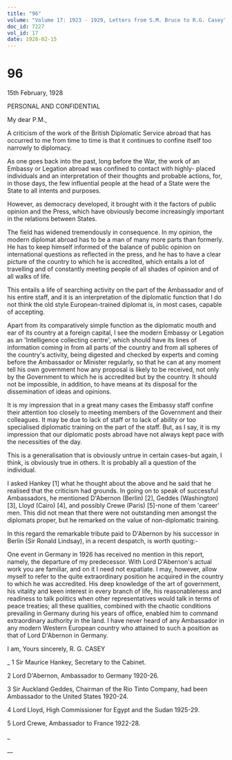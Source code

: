 ```yaml
---
title: "96"
volume: "Volume 17: 1923 - 1929, Letters from S.M. Bruce to R.G. Casey"
doc_id: 7227
vol_id: 17
date: 1928-02-15
---
```


# 96

15th February, 1928

PERSONAL AND CONFIDENTIAL

My dear P.M.,

A criticism of the work of the British Diplomatic Service abroad that has occurred to me from time to time is that it continues to confine itself too narrowly to diplomacy.

As one goes back into the past, long before the War, the work of an Embassy or Legation abroad was confined to contact with highly- placed individuals and an interpretation of their thoughts and probable actions, for, in those days, the few influential people at the head of a State were the State to all intents and purposes.

However, as democracy developed, it brought with it the factors of public opinion and the Press, which have obviously become increasingly important in the relations between States.

The field has widened tremendously in consequence. In my opinion, the modern diplomat abroad has to be a man of many more parts than formerly. He has to keep himself informed of the balance of public opinion on international questions as reflected in the press, and he has to have a clear picture of the country to which he is accredited, which entails a lot of travelling and of constantly meeting people of all shades of opinion and of all walks of life.

This entails a life of searching activity on the part of the Ambassador and of his entire staff, and it is an interpretation of the diplomatic function that I do not think the old style European-trained diplomat is, in most cases, capable of accepting.

Apart from its comparatively simple function as the diplomatic mouth and ear of its country at a foreign capital, I see the modern Embassy or Legation as an 'Intelligence collecting centre', which should have its lines of information coming in from all parts of the country and from all spheres of the country's activity, being digested and checked by experts and coming before the Ambassador or Minister regularly, so that he can at any moment tell his own government how any proposal is likely to be received, not only by the Government to which he is accredited but by the country. It should not be impossible, in addition, to have means at its disposal for the dissemination of ideas and opinions.

It is my impression that in a great many cases the Embassy staff confine their attention too closely to meeting members of the Government and their colleagues. It may be due to lack of staff or to lack of ability or too specialised diplomatic training on the part of the staff. But, as I say, it is my impression that our diplomatic posts abroad have not always kept pace with the necessities of the day.

This is a generalisation that is obviously untrue in certain cases-but again, I think, is obviously true in others. It is probably all a question of the individual.

I asked Hankey [1] what he thought about the above and he said that he realised that the criticism had grounds. In going on to speak of successful Ambassadors, he mentioned D'Abernon (Berlin) [2], Geddes (Washington) [3], Lloyd (Cairo) [4], and possibly Crewe (Paris) [5]-none of them 'career' men. This did not mean that there were not outstanding men amongst the diplomats proper, but he remarked on the value of non-diplomatic training.

In this regard the remarkable tribute paid to D'Abernon by his successor in Berlin (Sir Ronald Lindsay), in a recent despatch, is worth quoting:-

One event in Germany in 1926 has received no mention in this report, namely, the departure of my predecessor. With Lord D'Abernon's actual work you are familiar, and on it I need not expatiate. I may, however, allow myself to refer to the quite extraordinary position he acquired in the country to which he was accredited. His deep knowledge of the art of government, his vitality and keen interest in every branch of life, his reasonableness and readiness to talk politics when other representatives would talk in terms of peace treaties; all these qualities, combined with the chaotic conditions prevailing in Germany during his years of office, enabled him to command extraordinary authority in the land. I have never heard of any Ambassador in any modern Western European country who attained to such a position as that of Lord D'Abernon in Germany.

I am, Yours sincerely, R. G. CASEY 

_ 1 Sir Maurice Hankey, Secretary to the Cabinet.

2 Lord D'Abernon, Ambassador to Germany 1920-26.

3 Sir Auckland Geddes, Chairman of the Rio Tinto Company, had been Ambassador to the United States 1920-24.

4 Lord Lloyd, High Commissioner for Egypt and the Sudan 1925-29.

5 Lord Crewe, Ambassador to France 1922-28.

_

__
